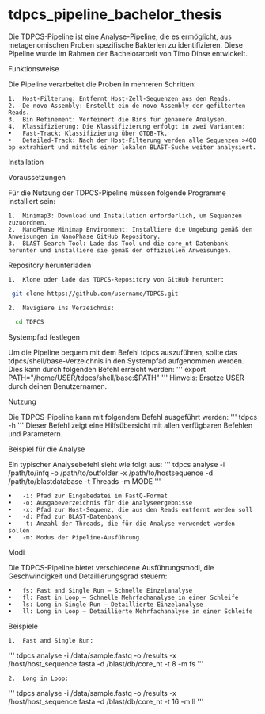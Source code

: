 # tdpcs_pipeline_bachelor_thesis
Die TDPCS-Pipeline ist eine Analyse-Pipeline, die es ermöglicht, aus metagenomischen Proben spezifische Bakterien zu identifizieren. Diese Pipeline wurde im Rahmen der Bachelorarbeit von Timo Dinse entwickelt.

Funktionsweise

Die Pipeline verarbeitet die Proben in mehreren Schritten:

	1.	Host-Filterung: Entfernt Host-Zell-Sequenzen aus den Reads.
	2.	De-novo Assembly: Erstellt ein de-novo Assembly der gefilterten Reads.
	3.	Bin Refinement: Verfeinert die Bins für genauere Analysen.
	4.	Klassifizierung: Die Klassifizierung erfolgt in zwei Varianten:
	•	Fast-Track: Klassifizierung über GTDB-Tk.
	•	Detailed-Track: Nach der Host-Filterung werden alle Sequenzen >400 bp extrahiert und mittels einer lokalen BLAST-Suche weiter analysiert.

Installation

Voraussetzungen

Für die Nutzung der TDPCS-Pipeline müssen folgende Programme installiert sein:

	1.	Minimap3: Download und Installation erforderlich, um Sequenzen zuzuordnen.
	2.	NanoPhase Minimap Environment: Installiere die Umgebung gemäß den Anweisungen im NanoPhase GitHub Repository.
	3.	BLAST Search Tool: Lade das Tool und die core_nt Datenbank herunter und installiere sie gemäß den offiziellen Anweisungen.

Repository herunterladen

	1.	Klone oder lade das TDPCS-Repository von GitHub herunter:
```bash
 git clone https://github.com/username/TDPCS.git
```
 	2.	Navigiere ins Verzeichnis:
```bash
  cd TDPCS
```

Systempfad festlegen

Um die Pipeline bequem mit dem Befehl tdpcs auszuführen, sollte das tdpcs/shell/base-Verzeichnis in den Systempfad aufgenommen werden. Dies kann durch folgenden Befehl erreicht werden:
'''
export PATH="/home/USER/tdpcs/shell/base:$PATH"
'''
	Hinweis: Ersetze USER durch deinen Benutzernamen.

Nutzung

Die TDPCS-Pipeline kann mit folgendem Befehl ausgeführt werden:
'''
tdpcs -h
'''
Dieser Befehl zeigt eine Hilfsübersicht mit allen verfügbaren Befehlen und Parametern.

Beispiel für die Analyse

Ein typischer Analysebefehl sieht wie folgt aus:
'''
tdpcs analyse -i /path/to/infq -o /path/to/outfolder -x /path/to/hostsequence -d /path/to/blastdatabase -t Threads -m MODE
'''

	•	-i: Pfad zur Eingabedatei im FastQ-Format
	•	-o: Ausgabeverzeichnis für die Analyseergebnisse
	•	-x: Pfad zur Host-Sequenz, die aus den Reads entfernt werden soll
	•	-d: Pfad zur BLAST-Datenbank
	•	-t: Anzahl der Threads, die für die Analyse verwendet werden sollen
	•	-m: Modus der Pipeline-Ausführung

Modi

Die TDPCS-Pipeline bietet verschiedene Ausführungsmodi, die Geschwindigkeit und Detaillierungsgrad steuern:

	•	fs: Fast and Single Run – Schnelle Einzelanalyse
	•	fl: Fast in Loop – Schnelle Mehrfachanalyse in einer Schleife
	•	ls: Long in Single Run – Detaillierte Einzelanalyse
	•	ll: Long in Loop – Detaillierte Mehrfachanalyse in einer Schleife

Beispiele

	1.	Fast and Single Run:
 '''
 tdpcs analyse -i /data/sample.fastq -o /results -x /host/host_sequence.fasta -d /blast/db/core_nt -t 8 -m fs
 '''

 	2.	Long in Loop:
  '''
  tdpcs analyse -i /data/sample.fastq -o /results -x /host/host_sequence.fasta -d /blast/db/core_nt -t 16 -m ll
  '''
